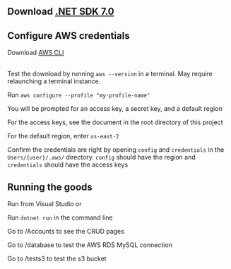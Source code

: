 <h2>Download <a href="https://dotnet.microsoft.com/en-us/download/dotnet/7.0">.NET SDK 7.0</a></h2>


<h2>Configure AWS credentials</h2>
Download <a href="https://docs.aws.amazon.com/cli/latest/userguide/getting-started-install.html">AWS CLI</a><br><br>

Test the download by running ``aws --version`` in a terminal. May require relaunching a terminal instance.

Run ``aws configure --profile "my-profile-name"``

You will be prompted for an access key, a secret key, and a default region

For the access keys, see the document in the root directory of this project

For the default region, enter ``us-east-2``

Confirm the credentials are right by opening ``config`` and ``credentials`` in the ``Users/{user}/.aws/`` directory. ``config`` should have the region and ``credentials`` should have the access keys

<h2>Running the goods </h2>
Run from Visual Studio or

Run ``dotnet run`` in the command line

Go to /Accounts to see the CRUD pages

Go to /database to test the AWS RDS MySQL connection

Go to /tests3 to test the s3 bucket
